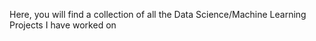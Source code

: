 Here, you will find a collection of all the Data Science/Machine Learning Projects I have worked on
